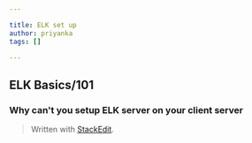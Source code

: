 ```yaml
---

title: ELK set up
author: priyanka
tags: []

---
```


## ELK Basics/101

### Why can't you setup ELK server on your client server



> Written with [StackEdit](https://stackedit.io/).
<!--stackedit_data:
eyJoaXN0b3J5IjpbMTEzOTkwMTI1MSwxOTg2Mzc4NTY5LDIwNj
c1NjQzMzBdfQ==
-->